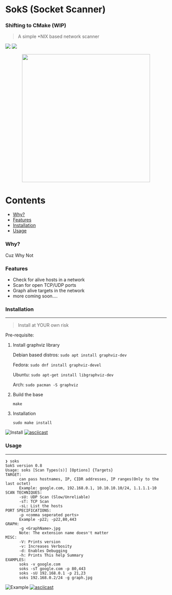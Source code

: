 # SokS (Socket Scanner)
### Shifting to CMake (WIP)
> A simple *NIX based network scanner

<a href="https://github.com/rseragon/SokS/tree/master" alt="Version">
	<img src="https://img.shields.io/badge/Version-0.8-blue" /></a>
<a href="https://github.com/rseragon/SokS/actions/workflows/c.yml" alt="Build">
	<img src="https://img.shields.io/github/workflow/status/rseragon/SokS/C%20CI" /></a>

<p align="center">
  <img align="center" width='400' src="https://i.ibb.co/S0vdvKR/soks.png">
</p>



Contents
========

 * [Why?](#why)
 * [Features](#features)
 * [Installation](#installation)
 * [Usage](#usage)




### Why?

Cuz Why Not

### Features

+ Check for alive hosts in a network
+ Scan for open TCP/UDP ports
+ Graph alive targets in the network
+ more coming soon....

### Installation
---
> Install at YOUR own risk

Pre-requisite:

1. Install graphviz library

	Debian based distros: `sudo apt install graphviz-dev`
    
    Fedora: `sudo dnf install graphviz-devel`

    Ubuntu: `sudo apt-get install libgraphviz-dev`
    
    Arch: `sudo pacman -S graphviz`
 
 2. Build the base
 	```
    make  
    ```
 3. Installation
 
	```
	sudo make install
	```
![Install](https://img.shields.io/badge/Installation-asciinema-blue?style=flat&logo=asciinema)
[![asciicast](https://asciinema.org/a/mZid8KR9JdJ6vMu51JYolvwsz.svg)](https://asciinema.org/a/mZid8KR9JdJ6vMu51JYolvwsz)

### Usage
---

```shell
❯ soks
SokS version 0.8
Usage: soks [Scan Types(s)] [Options] {Targets}
TARGET:
      can pass hostnames, IP, CIDR addresses, IP ranges(Only to the last octet)
      Example: google.com, 192.168.0.1, 10.10.10.10/24, 1.1.1.1-10
SCAN TECHNIQUES:
      -sU: UDP Scan (Slow/Unreliable)
      -sT: TCP Scan
      -sL: List the hosts
PORT SPECIFICATIONS:
      -p <comma seperated ports>
      Example -p22; -p22,80,443
GRAPH:
      -g <GraphName>.jpg
      Note: The extension name doesn't matter
MISC:
      -V: Prints version
      -v: Increases Verbosity
      -d: Enables Debugging
      -h: Prints This help Summary
EXAMPLES:
      soks -v google.com
      soks -sT google.com -p 80,443
      soks -sU 192.168.0.1 -p 21,23
      soks 192.168.0.2/24 -g graph.jpg
```
![Example](https://img.shields.io/badge/Example-asciinema-blue?style=flat&logo=asciinema)
[![asciicast](https://asciinema.org/a/3Dyt3bdQcqkH6Jp8lG9EzQZdB.svg)](https://asciinema.org/a/3Dyt3bdQcqkH6Jp8lG9EzQZdB)






